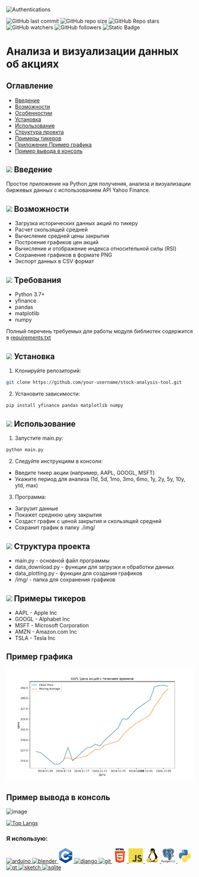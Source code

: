<img src="https://github.com/user-attachments/assets/ffec9f13-aecd-4251-844f-9cf673a46c8b" align="center" alt="Authentications">

![GitHub last commit](https://img.shields.io/github/last-commit/ZugaduM/Finschema)
![GitHub repo size](https://img.shields.io/github/repo-size/ZugaduM/Finschema)
![GitHub Repo stars](https://img.shields.io/github/stars/ZugaduM/Finschema)
![GitHub watchers](https://img.shields.io/github/watchers/ZugaduM/Finschema)
![GitHub followers](https://img.shields.io/github/followers/ZugaduM)
![Static Badge](https://img.shields.io/badge/e--mail%3A-zugadum%40gmail.com-blue?link=mailto:zugadum@gmail.com)

# Анализа и визуализации данных об акциях

## Оглавление
- [Введение](#intro)
- [Возможности](#poss)
- [Особенностии](#req)
- [Установка](#install)
- [Использование](#using)
- [Структура проекта](#struct)
- [Примеры тикеров](#example)
- [Приложение Пример графика](#add_1)
- [Пример вывода в консоль](#add_2)

## <img src="https://github.com/user-attachments/assets/06f711e2-fc6b-4d17-9abc-17c5991280cf" width="64"> <a id='intro'>Введение</a>
Простое приложение на Python для получения, анализа и визуализации биржевых данных с использованием API Yahoo Finance.

## <img src="https://github.com/user-attachments/assets/3c4b8cb5-a99d-43d6-8cb1-d16b1d5cc958" width="64"> <a id='poss'>Возможности</a>
- Загрузка исторических данных акций по тикеру
- Расчет скользящей средней
- Вычисление средней цены закрытия
- Построение графиков цен акций
- Вычисление и отображение индекса относительной силы (RSI)
- Сохранение графиков в формате PNG
- Экспорт данных в CSV формат

## <img src="https://github.com/user-attachments/assets/31f870e1-c478-469c-b3c4-57e4dbeeea98" width="64"> <a id='req'>Требования</a>
- Python 3.7+
- yfinance
- pandas 
- matplotlib
- numpy

Полный перечень требуемых для работы модуля библиотек содержится в <a href="https://github.com/ZugaduM/Finschema/blob/main/requirements.txt">requirements.txt</a>

## <img src="https://github.com/user-attachments/assets/23612cb6-7df8-44d6-a1a6-fdca47c3de19" width="64"> <a id='install'>Установка</a>

1. Клонируйте репозиторий:
```bash
git clone https://github.com/your-username/stock-analysis-tool.git
```
2. Установите зависимости:
```bash
pip install yfinance pandas matplotlib numpy
```

## <img src="https://github.com/user-attachments/assets/9a67c23d-2863-43e9-bc03-e87dc78e3358" width="64"> <a id='using'>Использование</a>
1. Запустите main.py:
```bash
python main.py
```
2. Следуйте инструкциям в консоли:
- Введите тикер акции (например, AAPL, GOOGL, MSFT)
- Укажите период для анализа (1d, 5d, 1mo, 3mo, 6mo, 1y, 2y, 5y, 10y, ytd, max)
3. Программа:
- Загрузит данные
- Покажет среднюю цену закрытия
- Создаст график с ценой закрытия и скользящей средней
- Сохранит график в папку ./img/

## <img src="https://github.com/user-attachments/assets/e9f0fd8f-4f43-443b-93e2-842d7c4bbc07" width="64"> <a id='struct'>Структура проекта</a>
- main.py - основной файл программы
- data_download.py - функции для загрузки и обработки данных
- data_plotting.py - функции для создания графиков
- /img/ - папка для сохранения графиков

## <img src="https://github.com/user-attachments/assets/1875a045-180f-418e-a8c6-cca2b6795b4c" width="64"> <a id='example'>Примеры тикеров</a>
- AAPL - Apple Inc
- GOOGL - Alphabet Inc
- MSFT - Microsoft Corporation
- AMZN - Amazon.com Inc
- TSLA - Tesla Inc

## <a id='add_1'>Пример графика</a>
<img src="https://github.com/ZugaduM/Finschema/blob/main/.img/AAPL_1mo_stock_price_chart.png">

## <a id='add_2'>Пример вывода в консоль</a>
![image](https://github.com/user-attachments/assets/05b570e9-5828-4f69-8f71-7fd386b8a083)



[![Top Langs](https://github-readme-stats.vercel.app/api/top-langs/?username=zugadum&layout=compact)](https://github.com/anuraghazra/github-readme-stats)
<h3 align="left">Я использую:</h3>
<p align="left"> <a href="https://www.arduino.cc/" target="_blank" rel="noreferrer"> <img src="https://cdn.worldvectorlogo.com/logos/arduino-1.svg" alt="arduino" width="40" height="40"/> </a> <a href="https://www.blender.org/" target="_blank" rel="noreferrer"> <img src="https://download.blender.org/branding/community/blender_community_badge_white.svg" alt="blender" width="40" height="40"/> </a> <a href="https://www.w3schools.com/cpp/" target="_blank" rel="noreferrer"> <img src="https://raw.githubusercontent.com/devicons/devicon/master/icons/cplusplus/cplusplus-original.svg" alt="cplusplus" width="40" height="40"/> </a> <a href="https://www.djangoproject.com/" target="_blank" rel="noreferrer"> <img src="https://cdn.worldvectorlogo.com/logos/django.svg" alt="django" width="40" height="40"/> </a> <a href="https://git-scm.com/" target="_blank" rel="noreferrer"> <img src="https://www.vectorlogo.zone/logos/git-scm/git-scm-icon.svg" alt="git" width="40" height="40"/> </a> <a href="https://www.w3.org/html/" target="_blank" rel="noreferrer"> <img src="https://raw.githubusercontent.com/devicons/devicon/master/icons/html5/html5-original-wordmark.svg" alt="html5" width="40" height="40"/> </a> <a href="https://developer.mozilla.org/en-US/docs/Web/JavaScript" target="_blank" rel="noreferrer"> <img src="https://raw.githubusercontent.com/devicons/devicon/master/icons/javascript/javascript-original.svg" alt="javascript" width="40" height="40"/> </a> <a href="https://www.linux.org/" target="_blank" rel="noreferrer"> <img src="https://raw.githubusercontent.com/devicons/devicon/master/icons/linux/linux-original.svg" alt="linux" width="40" height="40"/> </a> <a href="https://www.postgresql.org" target="_blank" rel="noreferrer"> <img src="https://raw.githubusercontent.com/devicons/devicon/master/icons/postgresql/postgresql-original-wordmark.svg" alt="postgresql" width="40" height="40"/> </a> <a href="https://www.python.org" target="_blank" rel="noreferrer"> <img src="https://raw.githubusercontent.com/devicons/devicon/master/icons/python/python-original.svg" alt="python" width="40" height="40"/> </a> <a href="https://www.qt.io/" target="_blank" rel="noreferrer"> <img src="https://upload.wikimedia.org/wikipedia/commons/0/0b/Qt_logo_2016.svg" alt="qt" width="40" height="40"/> </a> <a href="https://www.sketch.com/" target="_blank" rel="noreferrer"> <img src="https://www.vectorlogo.zone/logos/sketchapp/sketchapp-icon.svg" alt="sketch" width="40" height="40"/> </a> <a href="https://www.sqlite.org/" target="_blank" rel="noreferrer"> <img src="https://www.vectorlogo.zone/logos/sqlite/sqlite-icon.svg" alt="sqlite" width="40" height="40"/> </a> </p>
